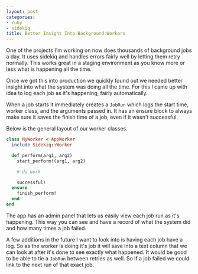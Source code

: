 ```yaml
---
layout: post
categories:
- ruby
- sidekiq
title: Better Insight Into Background Workers
---
```


One of the projects I'm working on now does thousands of background jobs a day. It uses sidekiq and handles errors fairly well by letting them retry normally. This works great in a staging environment as you know more or less what is happening all the time.

Once we got this into production we quickly found out we needed better insight into what the system was doing all the time. For this I came up with idea to log each job as it's happening, fairly automatically.

When a job starts it immediately creates a `JobRun` which logs the start time, worker class, and the arguments passed in. It has an ensure block to always make sure it saves the finish time of a job, even if it wasn't successful.

Below is the general layout of our worker classes.

```ruby
class MyWorker < AppWorker
  include Sidekiq::Worker

  def perform(arg1, arg2)
    start_perform!(arg1, arg2)

    # do work

    successful!
  ensure
    finish_perform!
  end
end
```

The app has an admin panel that lets us easily view each job run as it's happening. This way you can see and have a record of what the system did and how many times a job failed.

A few additions in the future I want to look into is having each job have a log. So as the worker is doing it's job it will save into a text column that we can look at after it's done to see exactly what happened. It would be good to be able to tie a `JobRun` between retries as well. So if a job failed we could link to the next run of that exact job.
